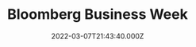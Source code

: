 ---
collection_archive: false
collection_awards: []
collection_category:
  - Editorial
  - Reportage
  - Color
  - Environments
collection_content: >-
  Forty years ago, when baby boomers were starting families, Wall Street
  invented a new field of financial engineering to turn giant pools of capital
  into loans for consumers. This time around, it was the boomers’ kids who were
  settling down, but a shortage of housing combined with stagnant wages and more
  stringent lending standards was pushing ownership out of reach for young
  families. So Wall Street built a new machine, one that collected rental income
  and packaged it into a different kind of revenue stream for institutional
  investors.⁠


  In this version of the story, there aren’t enough rentals for families who
  want to live in a good neighborhood but can’t afford a down payment.⁠ ⁠


  Tenant rights advocates have described Wall Street landlords as mass evictors,
  and conservative pundits such as Fox News’ Tucker Carlson have blasted them
  for crowding regular homebuyers out of the market, warning that the very fate
  of the republic is at stake. Democrats have been in agreement with this
  sentiment. The Biden administration has argued that big investors are making
  it hard for families to participate in a crucial part of the American dream.⁠


  These aren’t merely symbolic concerns. Home equity represents a huge portion
  of wealth in the U.S., especially for moderate-income families that have few
  other opportunities to use borrowed money to invest in assets that can rise in
  value over time. Price appreciation lets owners accrue wealth and then tap
  their equity when they have a large or unexpected expense.
collection_cover: https://d1sf55qlb7p6hz.cloudfront.net/rent_cover-1.jpg
collection_cover_mobile: https://d1sf55qlb7p6hz.cloudfront.net/rent_vertical-cover-1.jpg
collection_description: >-
  Wall Street is buying starter homes to quietly become America’s landlord,
  promoting a new vision of the America dream: paying rent. Pictured is a
  topographical study of homes from Progress Residential, one of the biggest
  Wall Street landlords in the country.
collection_description_alignment: center
collection_exhibition: []
collection_filter: Commissioned + Stock
collection_hidden: false
collection_meta: The Rent is too Damn High
collection_meta_2: 
collection_press: []
collection_preview:
  - https://d1sf55qlb7p6hz.cloudfront.net/rent_4x3-6.jpg
  - https://d1sf55qlb7p6hz.cloudfront.net/rent_4x3-1.jpg
  - https://d1sf55qlb7p6hz.cloudfront.net/rent_4x3-3.jpg
  - https://d1sf55qlb7p6hz.cloudfront.net/rent_4x3-4.jpg
  - https://d1sf55qlb7p6hz.cloudfront.net/rent_4x3-5.jpg
cover_image: 
date: 2022-03-07T21:43:40.000Z
hide_footer: false 
navigation_theme: white
px_extra: true
row_alignment: between
slug: bloomberg-rent
theme_color: "#C6E3FF"
theme_color_all_works: 
title: Bloomberg Business Week
seo:
  meta_description: 
  meta_title: 
collection_blocks:
  - _bookshop_name: collections/media-row-start
    row_alignment: between
  - _bookshop_name: collections/media-element
    align_y:  
    caption: 
    color: "#F2E5F9"
    image:  https://d1sf55qlb7p6hz.cloudfront.net/rent-1.jpg
    margin_left: 15
    margin_right: 0
    margin_y: 100
    width: 70
  - _bookshop_name: collections/media-row
    row_alignment: between
  - _bookshop_name: collections/media-element
    align_y:  
    caption: 
    color: "#E1F0FB"
    image:  https://d1sf55qlb7p6hz.cloudfront.net/rent-2.jpg
    margin_left: 5
    margin_right: 0
    margin_y: 400
    width: 50
  - _bookshop_name: collections/media-element
    align_y:  
    caption: 
    color: "#FBF4E3"
    image:  https://d1sf55qlb7p6hz.cloudfront.net/rent-3.jpg
    margin_left: 0
    margin_right: 5
    margin_y: 100
    width: 33
  - _bookshop_name: collections/media-row
    row_alignment: between
  - _bookshop_name: collections/media-element
    align_y:  
    caption: 
    color: "#FBE4E4"
    image:  https://d1sf55qlb7p6hz.cloudfront.net/rent-4.jpg
    margin_left: 10
    margin_right: 0
    margin_y: 100
    width: 60
  - _bookshop_name: collections/media-element
    align_y:  
    caption: 
    color: "#FDF6D3"
    image:  https://d1sf55qlb7p6hz.cloudfront.net/rent-5.jpg
    margin_left: 0
    margin_right: 5
    margin_y: 700
    width: 20
  - _bookshop_name: collections/media-row
    row_alignment: between
  - _bookshop_name: collections/media-element
    align_y:  
    caption: 
    color: "#EEE3F4"
    image:  https://d1sf55qlb7p6hz.cloudfront.net/rent-6.jpg
    margin_left: 20
    margin_right: 0
    margin_y: 100
    width: 66
  - _bookshop_name: collections/media-row
    row_alignment: between
  - _bookshop_name: collections/media-element
    align_y:  
    caption: 
    color: "#E6FFFC"
    image:  https://d1sf55qlb7p6hz.cloudfront.net/rent-11.jpg
    margin_left: 40
    margin_right: 0
    margin_y: 100
    width: 33
  - _bookshop_name: collections/media-row
    row_alignment: between
  - _bookshop_name: collections/media-element
    align_y:  
    caption: 
    color: "#F7EFDB"
    image:  https://d1sf55qlb7p6hz.cloudfront.net/rent-7.jpg
    margin_left: 5
    margin_right: 0
    margin_y: 100
    width: 50
  - _bookshop_name: collections/media-element
    align_y:  
    caption: 
    color: "#FFE7E7"
    image:  https://d1sf55qlb7p6hz.cloudfront.net/rent-15.jpg
    margin_left: 0
    margin_right: 15
    margin_y: 200
    width: 25
  - _bookshop_name: collections/media-row
    row_alignment: between
  - _bookshop_name: collections/media-element
    align_y:  
    caption: 
    color: "#D8FDDA"
    image:  https://d1sf55qlb7p6hz.cloudfront.net/rent-10.jpg
    margin_left: 25
    margin_right: 0
    margin_y: 100
    width: 45
  - _bookshop_name: collections/media-row
    row_alignment: between
  - _bookshop_name: collections/media-element
    align_y:  
    caption: 
    color: "#FFF0E0"
    image:  https://d1sf55qlb7p6hz.cloudfront.net/rent-8.jpg
    margin_left: 65
    margin_right: 0
    margin_y: 100
    width: 20
  - _bookshop_name: collections/media-row
    row_alignment: between
  - _bookshop_name: collections/media-element
    align_y:  
    caption: 
    color: "#FFE3FE"
    image:  https://d1sf55qlb7p6hz.cloudfront.net/rent-12.jpg
    margin_left: 45
    margin_right: 0
    margin_y: 100
    width: 33
  - _bookshop_name: collections/media-row
    row_alignment: between
  - _bookshop_name: collections/media-row
    row_alignment: between
  - _bookshop_name: collections/media-element
    align_y:  
    caption: 
    color: "#E6FEFD"
    image:  https://d1sf55qlb7p6hz.cloudfront.net/rent-13.jpg
    margin_left: 15
    margin_right: 0
    margin_y: 100
    width: 45
  - _bookshop_name: collections/media-row
    row_alignment: between
  - _bookshop_name: collections/media-element
    align_y:  
    caption: 
    color: "#FFE4E4"
    image:  https://d1sf55qlb7p6hz.cloudfront.net/rent-14.jpg
    margin_left: 30
    margin_right: 0
    margin_y: 100
    width: 66
  - _bookshop_name: collections/media-row-end
---
